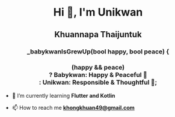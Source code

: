 <h1 align="center">Hi 👋, I'm Unikwan </h1>
<h2 align="center">Khuannapa Thaijuntuk </h2>
<h3 align="center">_babykwanIsGrewUp(bool happy, bool peace) {
<h3 align="center">
    <div style="display: flex; flex-direction: column; align-items: center;">
        <div>(happy && peace)</div>
        <div>? Babykwan: Happy & Peaceful 🌈</div>
        <div>: Unikwan: Responsible & Thoughtful 💼;</div>
    </div>
</h3>


- 🌱 I’m currently learning **Flutter and Kotlin**

- 📫 How to reach me **khongkhuan49@gmail.com**

